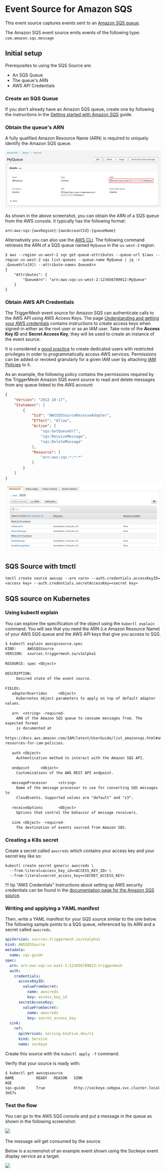 # Event Source for Amazon SQS

This event source captures events sent to an [Amazon SQS queue][sqs-docs].

The Amazon SQS event source emits events of the following type: `com.amazon.sqs.message`

## Initial setup

Prerequisites to using the SQS Source are:

- An SQS Queue
- The queue's ARN
- AWS API Credentials

### Create an SQS Queue

If you don't already have an Amazon SQS queue, create one by following the instructions in the [Getting started with
Amazon SQS][sqs-getting-started] guide.

### Obtain the queue's ARN

A fully qualified Amazon Resource Name (ARN) is required to uniquely identify the Amazon SQS queue.

![SQS queue](../../assets/images/awssqs-source/sqs-queue.png)

As shown in the above screenshot, you can obtain the ARN of a SQS queue from the AWS console. It typically has the
following format:

```
arn:aws:sqs:{awsRegion}:{awsAccountId}:{queueName}
```

Alternatively you can also use the [AWS CLI][aws-cli]. The following command retrieves the ARN of a SQS queue named
`MyQueue` in the `us-west-2` region.

```console
$ aws --region us-west-2 sqs get-queue-attributes --queue-url $(aws --region us-west-2 sqs list-queues --queue-name MyQueue | jq -r .QueueUrls[0]) --attribute-names QueueArn
{
    "Attributes": {
        "QueueArn": "arn:aws:sqs:us-west-2:123456789012:MyQueue"
    }
}
```

### Obtain AWS API Credentials

The TriggerMesh event source for Amazon SQS can authenticate calls to the AWS API using AWS Access Keys. The page
[Understanding and getting your AWS credentials][accesskey] contains instructions to create access keys when signed-in
either as the root user or as an IAM user. Take note of the **Access Key ID** and **Secret Access Key**, they will be
used to create an instance of the event source.

It is considered a [good practice][iam-bestpractices] to create dedicated users with restricted privileges in order to
programmatically access AWS services. Permissions can be added or revoked granularly for a given IAM user by attaching
[IAM Policies][iam-policies] to it.

As an example, the following policy contains the permissions required by the TriggerMesh Amazon SQS event source to read
and delete messages from any queue linked to the AWS account:

```json
{
    "Version": "2012-10-17",
    "Statement": [
        {
            "Sid": "AWSSQSSourceReceiveAdapter",
            "Effect": "Allow",
            "Action": [
                "sqs:GetQueueUrl",
                "sqs:ReceiveMessage",
                "sqs:DeleteMessage"
            ],
            "Resource": [
                "arn:aws:sqs:*:*:*"
            ]
        }
    ]
}
```

![Creating an IAM user](../../assets/images/awssqs-source/sqs-user-policy.png)

## SQS Source with tmctl

```console
tmctl create source awssqs --arn <arn> --auth.credentials.accessKeyID=<access key> --auth.credentials.secretAccessKey=<secret key>
```
## SQS source on Kubernetes

### Using kubectl explain

You can explore the specification of the object using the `kubectl explain` command. You will see that you need the ARN (i.e Amazon Resource Name) of your AWS SQS queue and the AWS API keys that give you access to SQS.

```console
$ kubectl explain awssqssource.spec
KIND:     AWSSQSSource
VERSION:  sources.triggermesh.io/v1alpha1

RESOURCE: spec <Object>

DESCRIPTION:
     Desired state of the event source.

FIELDS:
   adapterOverrides     <Object>
     Kubernetes object parameters to apply on top of default adapter values.

   arn  <string> -required-
     ARN of the Amazon SQS queue to consume messages from. The expected format
     is documented at
     https://docs.aws.amazon.com/IAM/latest/UserGuide/list_amazonsqs.html#amazonsqs-resources-for-iam-policies.

   auth <Object>
     Authentication method to interact with the Amazon SQS API.

   endpoint     <Object>
     Customizations of the AWS REST API endpoint.

   messageProcessor     <string>
     Name of the message processor to use for converting SQS messages to
     CloudEvents. Supported values are "default" and "s3".

   receiveOptions       <Object>
     Options that control the behavior of message receivers.

   sink <Object> -required-
     The destination of events sourced from Amazon SQS.
```

### Creating a K8s secret

Create a secret called `awscreds` which contains your access key and your secret key like so:

```console
kubectl create secret generic awscreds \
  --from-literal=access_key_id=<ACCESS_KEY_ID> \
  --from-literal=secret_access_key=<SECRET_ACCESS_KEY>
```

!!! tip "AWS Credentials"
    Instructions about setting up AWS security credentials can be found in the [documentation page for the Amazon SQS source](https://docs.triggermesh.io/cloud/sources/awssqs/#api-credentials).

### Writing and applying a YAML manifest

Then, write a YAML manifest for your SQS source similar to the one below. The following sample points to a SQS queue, referenced by its ARN and a secret called `awscreds`.

```yaml
apiVersion: sources.triggermesh.io/v1alpha1
kind: AWSSQSSource
metadata:
  name: sqs-guide
spec:
  arn: arn:aws:sqs:us-east-1:123456789012:triggermesh
  auth:
    credentials:
      accessKeyID:
        valueFromSecret:
          name: awscreds
          key: access_key_id
      secretAccessKey:
        valueFromSecret:
          name: awscreds
          key: secret_access_key
  sink:
    ref:
      apiVersion: serving.knative.dev/v1
      kind: Service
      name: sockeye
```

Create this source with the `kubectl apply -f` command.

Verify that your source is ready with:

```console
$ kubectl get awssqssource
NAME          READY   REASON   SINK                                      AGE
sqs-guide     True             http://sockeye.sebgoa.svc.cluster.local   3m57s

```
### Test the flow

You can go to the AWS SQS console and put a message in the queue as shown in the following screenshot:

![](../assets/images/sqs-console-send.png)

The message will get consumed by the source.

Below is a screenshot of an example event shown using the Sockeye event display service as a target.

![](../assets/images/sqs-sockeye-ui.png)


[sqs-docs]: https://docs.aws.amazon.com/AWSSimpleQueueService/latest/SQSDeveloperGuide/welcome.html
[sqs-getting-started]: https://docs.aws.amazon.com/AWSSimpleQueueService/latest/SQSDeveloperGuide/sqs-getting-started.html
[aws-cli]: https://aws.amazon.com/cli/
[accesskey]: https://docs.aws.amazon.com/general/latest/gr/aws-sec-cred-types.html#access-keys-and-secret-access-keys
[iam-bestpractices]: https://docs.aws.amazon.com/general/latest/gr/aws-access-keys-best-practices.html#iam-user-access-keys
[iam-policies]: https://docs.aws.amazon.com/IAM/latest/UserGuide/access_policies.html
[arn]: https://docs.aws.amazon.com/IAM/latest/UserGuide/list_amazonsqs.html
[tm-secret]: ../secrets.md
